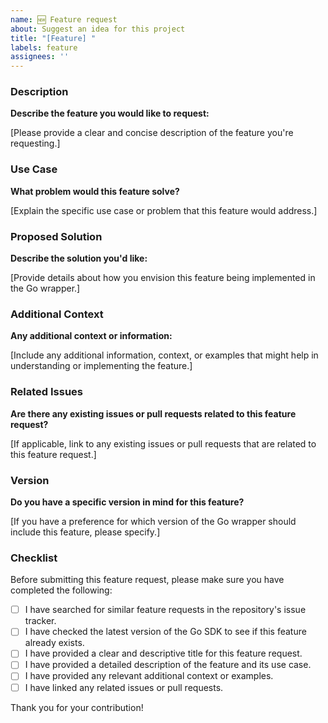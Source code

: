 ```yaml
---
name: 🆕 Feature request
about: Suggest an idea for this project
title: "[Feature] "
labels: feature
assignees: ''
---
```


### Description

**Describe the feature you would like to request:**

[Please provide a clear and concise description of the feature you're requesting.]

### Use Case

**What problem would this feature solve?**

[Explain the specific use case or problem that this feature would address.]

### Proposed Solution

**Describe the solution you'd like:**

[Provide details about how you envision this feature being implemented in the Go wrapper.]

### Additional Context

**Any additional context or information:**

[Include any additional information, context, or examples that might help in understanding or implementing the feature.]

### Related Issues

**Are there any existing issues or pull requests related to this feature request?**

[If applicable, link to any existing issues or pull requests that are related to this feature request.]

### Version

**Do you have a specific version in mind for this feature?**

[If you have a preference for which version of the Go wrapper should include this feature, please specify.]

### Checklist

Before submitting this feature request, please make sure you have completed the following:

- [ ] I have searched for similar feature requests in the repository's issue tracker.
- [ ] I have checked the latest version of the Go SDK to see if this feature already exists.
- [ ] I have provided a clear and descriptive title for this feature request.
- [ ] I have provided a detailed description of the feature and its use case.
- [ ] I have provided any relevant additional context or examples.
- [ ] I have linked any related issues or pull requests.

Thank you for your contribution!
